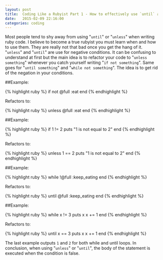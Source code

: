 ```yaml
---
layout: post
title:  Coding Like a Rubyist Part 1 - How to effectively use `until` and `unless`.
date:   2015-02-09 22:16:00
categories: coding
---
```


Most people tend to shy away from using "`until`" or "`unless`" when writing ruby code. I believe to become a true rubyist you must learn when and how to use them. They are really not that bad once you get the hang of it. "`unless`" and "`until`" are use for negative conditions. It can be confusing to understand at first but the main idea is to refactor your code to "`unless something`" whenever you catch yourself writing "`if not something`". Same goes for "`until something`" and "`while not something`". The idea is to get rid of the negation in your conditions.

##Example:

{% highlight ruby %}
if not @full
  :eat
end
{% endhighlight %}

Refactors to:

{% highlight ruby %}
unless @full
  :eat
end
{% endhighlight %}

##Example:

{% highlight ruby %}
if 1 != 2
  puts "1 is not equal to 2"
end
{% endhighlight %}

Refactors to:

{% highlight ruby %}
unless 1 == 2
  puts "1 is not equal to 2"
end
{% endhighlight %}

##Example:

{% highlight ruby %}
while !@full
  :keep_eating
end
{% endhighlight %}

Refactors to:

{% highlight ruby %}
until @full
  :keep_eating
end
{% endhighlight %}

##Example:

{% highlight ruby %}
while x != 3
  puts x
  x += 1
end
{% endhighlight %}

Refactors to:

{% highlight ruby %}
until x == 3
  puts x
  x += 1
end
{% endhighlight %}

The last example outputs `1` and `2` for both while and until loops. In conclusion, when using "`unless`" or "`until`", the body of the statement is executed when the condition is false.


















